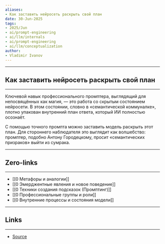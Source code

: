 ```yaml
---
aliases: 
- Как заставить нейросеть раскрыть свой план 
date: 30-Jun-2025
tags:
- 2025/Jun
- ai/prompt-engineering
- ai/llm/internals
- ai/prompt-engineering
- ai/llm/conceptualization
author:
- Vladimir Ivanov
---
```

-----
##  Как заставить нейросеть раскрыть свой план 
-----
Ключевой навык профессионального промптера, выглядящий для непосвящённых как магия, — это работа со скрытым состоянием нейросети. В этом состоянии, словно в «семантической коммуналке», плотно упакован внутренний план ответа, который ИИ полностью осознаёт.

С помощью точного промпта можно заставить модель раскрыть этот план. Для стороннего наблюдателя это выглядит как волшебство: промптер, подобно Антону Городецкому, просит «семантических призраков» выйти из сумрака.

---
## Zero-links
---
- [[0 Метафоры и аналогии]]
- [[0 Эмерджентные явления и новое поведение]]
- [[0 Техники создания подсказок (Промптинг)]]
- [[0 Профессиональные группы и роли]]
- [[0 Внутренние процессы и состояния модели]]

---
## Links
---
- [Source](https://t.me/turboproject/1767)